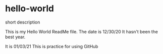 # hello-world
short description

This is my Hello World ReadMe file.
The date is 12/30/20
It hasn't been the best year.

It is 01/03/21
This is practice for using GitHub
